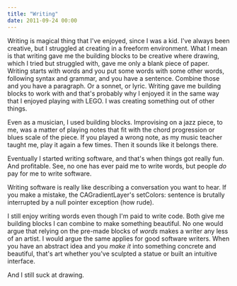 ```yaml
---
title: "Writing"
date: 2011-09-24 00:00
---
```


Writing is magical thing that I've enjoyed, since I was a kid. I've always been creative, but I struggled at creating in a freeform environment. What I mean is that writing gave me the building blocks to be creative where drawing, which I tried but struggled with, gave me only a blank piece of paper. Writing starts with words and you put some words with some other words, following syntax and grammar, and you have a sentence. Combine those and you have a paragraph. Or a sonnet, or lyric. Writing gave me building blocks to work with and that's probably why I enjoyed it in the same way that I enjoyed playing with LEGO. I was creating something out of other things.

Even as a musician, I used building blocks. Improvising on a jazz piece, to me, was a matter of playing notes that fit with the chord progression or blues scale of the piece. If you played a wrong note, as my music teacher taught me, play it again a few times. Then it sounds like it belongs there.

Eventually I started writing software, and that's when things got really fun. And profitable. See, no one has ever paid me to write words, but people _do_ pay for me to write software.

Writing software is really like describing a conversation you want to hear. If you make a mistake, the CAGradientLayer's setColors: sentence is brutally interrupted by a null pointer exception (how rude).

I still enjoy writing words even though I'm paid to write code. Both give me building blocks I can combine to make something beautiful. No one would argue that relying on the pre-made blocks of _words_&nbsp;makes a writer any less of an artist. I would argue the same applies for good software writers. When you have an abstract idea and you _make&nbsp;it_&nbsp;into something concrete and beautiful, that's art whether you've sculpted a statue or built an intuitive interface.

And I still suck at drawing.

<!-- more -->
